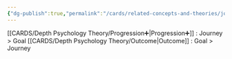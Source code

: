```yaml
---
{"dg-publish":true,"permalink":"/cards/related-concepts-and-theories/journey/","noteIcon":"","created":"2023-01-12T14:17:45.456+01:00","updated":"2023-04-07T16:23:20.248+02:00"}
---
```



[[CARDS/Depth Psychology Theory/Progression➕\|Progression➕]] : Journey > Goal
[[CARDS/Depth Psychology Theory/Outcome\|Outcome]] : Goal > Journey